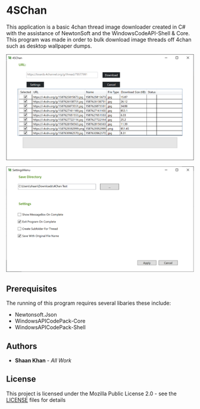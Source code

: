 # 4SChan

This application is a basic 4chan thread image downloader created in C# with the assistance of NewtonSoft and the WindowsCodeAPI-Shell & Core. This program was made in order to bulk download image threads off 4chan such as desktop wallpaper dumps.

![Main Menu](Images/mainMenu.png)

![Settings Menu](Images/settingsMenu.png)

## Prerequisites

The running of this program requires several libaries these include:

* Newtonsoft.Json
* WindowsAPICodePack-Core
* WindowsAPICodePack-Shell

## Authors

* **Shaan Khan** - *All Work*

## License

This project is licensed under the Mozilla Public License 2.0 - see the [LICENSE](https://github.com/ShaanCoding/4SChan/blob/master/LICENSE) files for details
